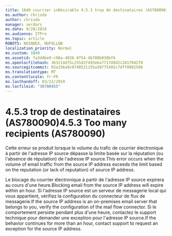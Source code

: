 ```yaml
---
title: 1049 courrier inDésirable 4.5.3 trop de destinataires (AS780090)
ms.author: chrisda
author: chrisda
manager: serdars
ms.date: 9/28/2018
ms.audience: ITPro
ms.topic: article
ROBOTS: NOINDEX, NOFOLLOW
localization_priority: Normal
ms.custom: 1049
ms.assetid: fa3d4be9-c90a-4926-9754-4b708b038bf6
ms.openlocfilehash: 363214d75c255d2f493e6a771749d2c2817042f0
ms.sourcegitcommit: 03a156a9c9740521155a30775492c7dff0982588
ms.translationtype: MT
ms.contentlocale: fr-FR
ms.lasthandoff: 03/22/2019
ms.locfileid: "30780455"
---
```

# <a name="453-too-many-recipients-as780090"></a><span data-ttu-id="f8bc8-102">4.5.3 trop de destinataires (AS780090)</span><span class="sxs-lookup"><span data-stu-id="f8bc8-102">4.5.3 Too many recipients (AS780090)</span></span>

<span data-ttu-id="f8bc8-103">Cette erreur se produit lorsque le volume du trafic de courrier électronique à partir de l'adresse IP source dépasse la limite basée sur la réputation (ou l'absence de réputation) de l'adresse IP source.</span><span class="sxs-lookup"><span data-stu-id="f8bc8-103">This error occurs when the volume of email traffic from the source IP address exceeds the limit based on the reputation (or lack of reputation) of source IP address.</span></span>
  
<span data-ttu-id="f8bc8-104">Le blocage du courrier électronique à partir de l'adresse IP source expirera au cours d'une heure.</span><span class="sxs-lookup"><span data-stu-id="f8bc8-104">Blocking email from the source IP address will expire within an hour.</span></span> <span data-ttu-id="f8bc8-105">Si l'adresse IP source est un serveur de messagerie local qui vous appartient, vérifiez la configuration du connecteur de flux de messagerie.</span><span class="sxs-lookup"><span data-stu-id="f8bc8-105">If the source IP address is an on-premises email server that belongs to you, verify the configuration of the mail flow connector.</span></span> <span data-ttu-id="f8bc8-106">Si le comportement persiste pendant plus d'une heure, contactez le support technique pour demander une exception pour l'adresse IP source.</span><span class="sxs-lookup"><span data-stu-id="f8bc8-106">If the behavior continues for more than an hour, contact support to request an exception for the source IP address.</span></span>
  

